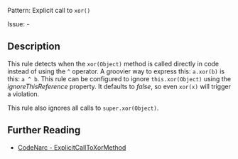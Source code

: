 Pattern: Explicit call to `xor()`

Issue: -

## Description

This rule detects when the `xor(Object)` method is called directly in code instead of using the `^` operator. A groovier way to express this: `a.xor(b)` is this: `a ^ b`. This rule can be configured to ignore `this.xor(Object)` using the *ignoreThisReference* property. It defaults to *false*, so even `xor(x)` will trigger a violation.

This rule also ignores all calls to `super.xor(Object)`.

## Further Reading

* [CodeNarc - ExplicitCallToXorMethod](https://codenarc.github.io/CodeNarc/codenarc-rules-groovyism.html#explicitcalltoxormethod-rule)
